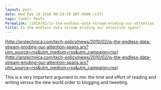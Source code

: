 ```yaml
---
layout: post
date: Wed Feb 10 2010 09:29:59 GMT-0600 (CST)
tags: Tumblr Posts
Permalink: /2010/02/is-the-endless-data-stream-eroding-our-attention
title: Is the endless data stream eroding our attention spans?
---
```


[http://arstechnica.com/tech-policy/news/2010/02/is-the-endless-data-stream-eroding-our-attention-spans.ars?utm_source=rss&utm_medium=rss&utm_campaign=rss](http://arstechnica.com/tech-policy/news/2010/02/is-the-endless-data-stream-eroding-our-attention-spans.ars?utm_source=rss&utm_medium=rss&utm_campaign=rss)

This is a very important argument to me: the time and effort of reading and writing versus the new world order to blogging and tweeting.
